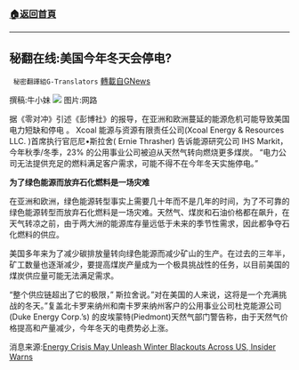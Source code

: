 ###  [:house:返回首頁](https://github.com/ourhimalayas/txt)
---


## 秘翻在线:美国今年冬天会停电?
` 秘密翻譯組G-Translators` [轉載自GNews](https://gnews.org/zh-hans/1580433/)

撰稿:牛小妹
![](https://assets.gnews.org/wp-content/uploads/2021/10/16-96625-8.jpg)
图片:网路

据《零对冲》引述《彭博社》的报导，在亚洲和欧洲蔓延的能源危机可能导致美国电力短缺和停电 。 Xcoal 能源与资源有限责任公司(Xcoal Energy & Resources LLC. )首席执行官厄尼•斯拉舍( Ernie Thrasher) 告诉能源研究公司 IHS Markit，今年秋季/冬季，23% 的公用事业公司被迫从天然气转向燃烧更多煤炭。 “电力公司无法提供充足的燃料满足客户需求，可能不得不在今年冬天实施停电。”

**为了绿色能源而放弃石化燃料是一场灾难**

在亚洲和欧洲，绿色能源转型事实上需要几十年而不是几年的时间，为了不可靠的绿色能源转型而放弃石化燃料是一场灾难。天然气、煤炭和石油价格都在飙升，在天气转凉之前，由于两大洲的能源库存量远低于未来的季节性需求，因此都争夺石化燃料的供应。

美国多年来为了减少碳排放量转向绿色能源而减少矿山的生产。在过去的三年半，矿工数量也逐渐减少，要提高煤炭产量成为一个极具挑战性的任务，以目前美国的煤炭供应量可能无法满足需求。

“整个供应链超出了它的极限，” 斯拉舍说。”对在美国的人来说，这将是一个充满挑战的冬天。”复盖北卡罗来纳州和南卡罗来纳州客户的公用事业公司杜克能源公司(Duke Energy Corp.’s) 的皮埃蒙特(Piedmont)天然气部门警告称，由于天然气价格提高和产量减少，今年冬天的电费势必上涨。

消息来源:[Energy Crisis May Unleash Winter Blackouts Across US, Insider Warns](http://Energy%20Crisis%20May%20Unleash%20Winter%20Blackouts%20Across%20US,%20Insider%20Warns)
